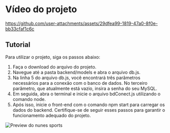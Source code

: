 # Vídeo do projeto


https://github.com/user-attachments/assets/29dfea99-1819-47a0-8f0e-bb33cfaf1c6c


## Tutorial

Para utilizar o projeto, siga os passos abaixo:

1. Faça o download do arquivo do projeto.
2. Navegue até a pasta backend/models e abra o arquivo db.js.
3. Na linha 5 do arquivo db.js, você encontrará três parâmetros necessários para a conexão com o banco de dados. No terceiro parâmetro, que atualmente está vazio, insira a senha do seu MySQL.
4. Em seguida, abra o terminal e inicie o arquivo bdConect.js utilizando o comando node.
5. Após isso, inicie o front-end com o comando npm start para carregar os dados do backend.
Certifique-se de seguir esses passos para garantir o funcionamento adequado do projeto.


![Preview do nunes sports](../nunes/frontend/public/image.jpg)
